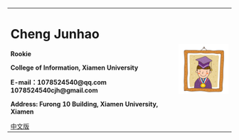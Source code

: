 <div>
<table border="0">
  <tr>
    <td>
      <h1>Cheng Junhao</h1>
      <p><b>Rookie</b></p>
      <p><b>College of Information, Xiamen University</b></p>
      <p><b>E-mail：1078524540@qq.com 1078524540cjh@gmail.com</b></p>
      <p><b>Address: Furong 10 Building, Xiamen University, Xiamen</b></p>
      <a href="/index.html">中文版</a>
    </td>
    <td width="25%">
      <img src="/zhengjianzhao.jpg" width="100%">
    </td>
  </tr>
</table>
</div>
